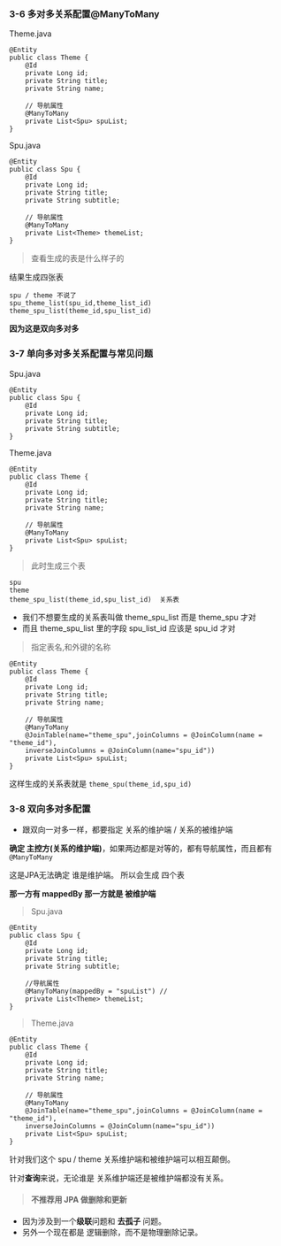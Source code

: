 ### 3-6 多对多关系配置@ManyToMany

Theme.java

```
@Entity
public class Theme {
    @Id
    private Long id;
    private String title;
    private String name;

    // 导航属性
    @ManyToMany
    private List<Spu> spuList;
}
```

Spu.java

```
@Entity
public class Spu {
    @Id
    private Long id;
    private String title;
    private String subtitle;

    // 导航属性
    @ManyToMany
    private List<Theme> themeList;
}
```

> 查看生成的表是什么样子的

结果生成四张表

```
spu / theme 不说了
spu_theme_list(spu_id,theme_list_id)
theme_spu_list(theme_id,spu_list_id)
```

**因为这是双向多对多**

### 3-7 单向多对多关系配置与常见问题

Spu.java

```
@Entity
public class Spu {
    @Id
    private Long id;
    private String title;
    private String subtitle;
}
```

Theme.java

```
@Entity
public class Theme {
    @Id
    private Long id;
    private String title;
    private String name;

    // 导航属性
    @ManyToMany
    private List<Spu> spuList;
}
```

> 此时生成三个表

```
spu
theme
theme_spu_list(theme_id,spu_list_id)  关系表
```

- 我们不想要生成的关系表叫做 theme_spu_list 而是 theme_spu 才对
- 而且 theme_spu_list 里的字段 spu_list_id 应该是 spu_id 才对

> 指定表名,和外键的名称

```
@Entity
public class Theme {
    @Id
    private Long id;
    private String title;
    private String name;

    // 导航属性
    @ManyToMany
    @JoinTable(name="theme_spu",joinColumns = @JoinColumn(name = "theme_id"),
    inverseJoinColumns = @JoinColumn(name="spu_id"))
    private List<Spu> spuList;
}
```

这样生成的关系表就是 `theme_spu(theme_id,spu_id)`


### 3-8 双向多对多配置

- 跟双向一对多一样，都要指定 关系的维护端 / 关系的被维护端

**确定 主控方(关系的维护端)**，如果两边都是对等的，都有导航属性，而且都有`@ManyToMany`

这是JPA无法确定 谁是维护端。 所以会生成 四个表

**那一方有 mappedBy 那一方就是 被维护端**

> Spu.java

```
@Entity
public class Spu {
    @Id
    private Long id;
    private String title;
    private String subtitle;

    //导航属性
    @ManyToMany(mappedBy = "spuList") //
    private List<Theme> themeList;
}
```

> Theme.java

```
@Entity
public class Theme {
    @Id
    private Long id;
    private String title;
    private String name;

    // 导航属性
    @ManyToMany
    @JoinTable(name="theme_spu",joinColumns = @JoinColumn(name = "theme_id"),
    inverseJoinColumns = @JoinColumn(name="spu_id"))
    private List<Spu> spuList;
}
```

针对我们这个 spu / theme 关系维护端和被维护端可以相互颠倒。

针对**查询**来说，无论谁是 关系维护端还是被维护端都没有关系。

> ####  不推荐用 JPA 做删除和更新

- 因为涉及到一个**级联**问题和 **去孤子** 问题。
- 另外一个现在都是 逻辑删除，而不是物理删除记录。

